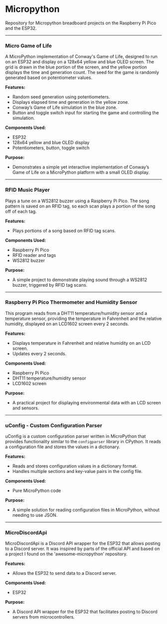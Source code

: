 # Micropython
Repository for Micropython breadboard projects on the Raspberry Pi Pico and the ESP32.

---

### Micro Game of Life
A MicroPython implementation of Conway's Game of Life, designed to run on an ESP32 and display on a 128x64 yellow and blue OLED screen. The grid is drawn in the blue portion of the screen, and the yellow portion displays the time and generation count. The seed for the game is randomly generated based on potentiometer values.

**Features:**
  - Random seed generation using potentiometers.
  - Displays elapsed time and generation in the yellow zone.
  - Conway’s Game of Life simulation in the blue zone.
  - Button and toggle switch input for starting the game and controlling the simulation.

**Components Used:**
  - ESP32
  - 128x64 yellow and blue OLED display
  - Potentiometers, button, toggle switch

**Purpose:**
  - Demonstrates a simple yet interactive implementation of Conway’s Game of Life on a MicroPython platform with a small OLED display.

---

### RFID Music Player
Plays a tune on a WS2812 buzzer using a Raspberry Pi Pico. The song pattern is saved on an RFID tag, so each scan plays a portion of the song off of each tag.

**Features:**
  - Plays portions of a song based on RFID tag scans.

**Components Used:**
  - Raspberry Pi Pico
  - RFID reader and tags
  - WS2812 buzzer

**Purpose:**
  - A simple project to demonstrate playing sound through a WS2812 buzzer, triggered by RFID tag scans.

---

### Raspberry Pi Pico Thermometer and Humidity Sensor
This program reads from a DHT11 temperature/humidity sensor and a temperature sensor, providing the temperature in Fahrenheit and the relative humidity, displayed on an LCD1602 screen every 2 seconds.

**Features:**
  - Displays temperature in Fahrenheit and relative humidity on an LCD screen.
  - Updates every 2 seconds.

**Components Used:**
  - Raspberry Pi Pico
  - DHT11 temperature/humidity sensor
  - LCD1602 screen

**Purpose:**
  - A practical project for displaying environmental data with an LCD screen and sensors.

---

### uConfig - Custom Configuration Parser
uConfig is a custom configuration parser written in MicroPython that provides functionality similar to the `configparser` library in CPython. It reads a configuration file and stores the values in a dictionary.

**Features:**
  - Reads and stores configuration values in a dictionary format.
  - Handles multiple sections and key-value pairs in the config file.

**Components Used:**
  - Pure MicroPython code

**Purpose:**
  - A simple solution for reading configuration files in MicroPython, without needing to use JSON.

---

### MicroDiscordApi
MicroDiscordApi is a Discord API wrapper for the ESP32 that allows posting to a Discord server. It was inspired by parts of the official API and based on a project I found on the 'awesome-micropython' repository.

**Features:**
  - Allows the ESP32 to send data to a Discord server.

**Components Used:**
  - ESP32

**Purpose:**
  - A Discord API wrapper for the ESP32 that facilitates posting to Discord servers from microcontrollers.
